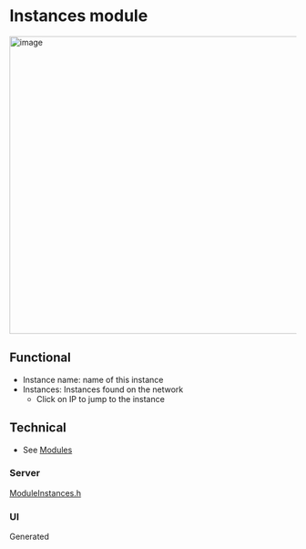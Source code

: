 # Instances module

<img width="522" alt="image" src="https://github.com/user-attachments/assets/68cbbef1-bcd7-4333-a4d9-904d3e08b243" />

## Functional

* Instance name: name of this instance
* Instances: Instances found on the network
    * Click on IP to jump to the instance

## Technical

* See [Modules](../modules.md)

### Server

[ModuleInstances.h](https://github.com/ewowi/MoonBase/blob/main/src/custom/ModuleInstances.h)

### UI

Generated

